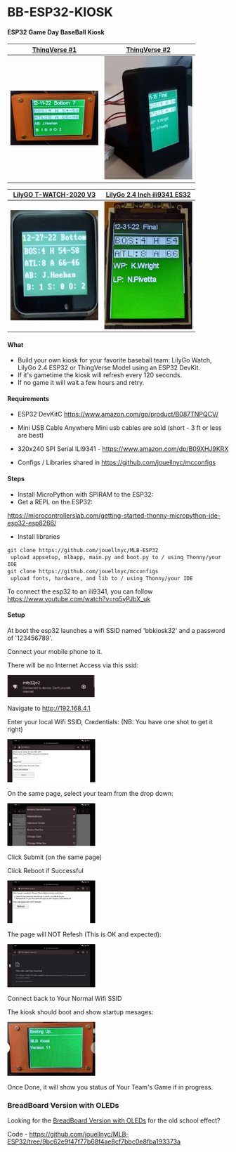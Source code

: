 # BB-ESP32-KIOSK

#### ESP32 Game Day BaseBall Kiosk

|<A HREF="https://www.thingiverse.com/thing:3461768">ThingVerse #1</A>|<A HREF="https://www.thingiverse.com/thing:3495445/files">ThingVerse  #2|
| ------------- | ------------- |
|<img src="images/orange.png" width="200"/>|<img src="images/side_view_black.jpg" width="200"/>|

|<A HREF="https://www.aliexpress.us/item/3256802898629918.html"> LilyGO T-WATCH-2020 V3 </A>|<A HREF="https://www.tindie.com/products/lilygo/lilygo-ttgo-t4-v13-ili9341-24-inch-lcd-display/"> LilyGo 2.4 Inch ili9341 ES32</A>
| ------------- | ------------- |
|<img src="images/lily_go_watch.png"  width="200"/> | <img src="images/lily_24_esp32.png"  width="200"/>|


#### What 
- Build your own kiosk for your favorite baseball team:
  LilyGo Watch, LilyGo 2.4 ESP32 or ThingVerse Model using an ESP32 DevKit.  
- If it's gametime the kiosk will refresh every 120 seconds.
- If no game it will wait a few hours and retry.


#### Requirements
- ESP32 DevKitC
https://www.amazon.com/gp/product/B087TNPQCV/

- Mini USB Cable
Anywhere Mini usb cables are sold (short - 3 ft or less are best)

- 320x240 SPI Serial ILI9341 - https://www.amazon.com/dp/B09XHJ9KRX

- Configs / Libraries shared in https://github.com/jouellnyc/mcconfigs 



#### Steps
- Install MicroPython with SPIRAM to the ESP32:
- Get a REPL on the ESP32:

https://microcontrollerslab.com/getting-started-thonny-micropython-ide-esp32-esp8266/

- Install libraries 
```
git clone https://github.com/jouellnyc/MLB-ESP32
 upload appsetup, mlbapp, main.py and boot.py to / using Thonny/your IDE
git clone https://github.com/jouellnyc/mcconfigs
 upload fonts, hardware, and lib to / using Thonny/your IDE
```

To connect the esp32 to an ili9341, you can follow https://www.youtube.com/watch?v=rq5yPJbX_uk

#### Setup
At boot the esp32 launches a wifi SSID named 'bbkiosk32' and a password of '123456789'.

Connect your mobile phone to it.

There will be no Internet Access via this ssid:

<img src="images/2_setup.png" width="200"/>

Navigate to http://192.168.4.1

Enter your local Wifi SSID, Credentials: (NB: You have one shot to get it right)

<img src="images/1_setup.jpg" width="200"/>

On the same page, select your team from the drop down:

<img src="images/3_setup_team.jpg" width="200"/>

Click Submit (on the same page)

Click Reboot if Successful

<img src="images/4_setup_reboot.jpg" width="200"/>

The page will NOT Refesh (This is OK and expected):

<img src="images/5_setup_ok_no_connect.jpg" width="200"/>

Connect back to Your Normal Wifi SSID

The kiosk should boot and show startup mesages:

<img src="images/7_boot.jpg" width="200"/>

Once Done, it will show you status of Your Team's Game if in progress.

### BreadBoard Version with OLEDs
Looking for the [BreadBoard Version with OLEDs](README.BREAD.BOARD.md) for the old school effect?

Code - https://github.com/jouellnyc/MLB-ESP32/tree/9bc62e9f47f77b68f4ae8cf7bbc0e8fba193373a
